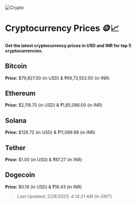 
![Crypto](https://www.techguide.com.au/wp-content/uploads/2020/11/crypto3.jpeg)

# Cryptocurrency Prices 🪙📈

#### Get the latest cryptocurrency prices in USD and INR for top 5 cryptocurrencies.

## Bitcoin

**Price:** $79,827.00 (in USD) & ₹69,73,552.00 (in INR)

## Ethereum

**Price:** $2,118.70 (in USD) & ₹1,85,086.00 (in INR)

## Solana

**Price:** $126.72 (in USD) & ₹11,069.88 (in INR)

## Tether

**Price:** $1.00 (in USD) & ₹87.27 (in INR)

## Dogecoin

**Price:** $0.19 (in USD) & ₹16.43 (in INR)

> _Last Updated: 2/28/2025, 4:14:21 AM (in GMT)_
